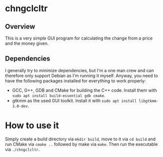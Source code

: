 # chngclcltr

## Overview

This is a very simple GUI program for calculating the change from a price and the money given.

## Dependencies

I generally try to minimize dependencies, but I'm a one man crew and can therefore only support Debian as I'm running it myself. Anyway, you need to have the following packages installed for everything to work properly:

- GCC, G++, GDB and CMake for building the C++ code. Install them with `sudo apt install build-essential gdb cmake`.
- gtkmm as the used GUI toolkit. Install it with `sudo apt install libgtkmm-3.0-dev`.

# How to use it

Simply create a build directory via `mkdir build`, move to it via `cd build` and run CMake via `cmake ..` followed by make via `make`. Then run the executable via `./chngclcltr`.
